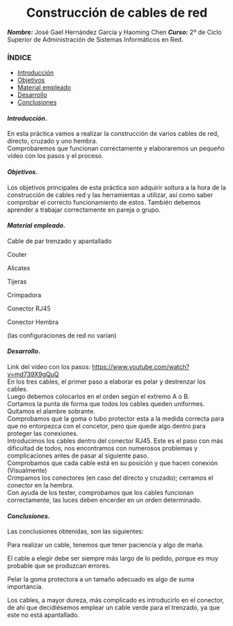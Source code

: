 
<center>

# Construcción de cables de red


</center>

***Nombre:*** José Gael Hernández García y Haoming Chen 
***Curso:*** 2º de Ciclo Superior de Administración de Sistemas Informáticos en Red.

### ÍNDICE

+ [Introducción](#id1)
+ [Objetivos](#id2)
+ [Material empleado](#id3)
+ [Desarrollo](#id4)
+ [Conclusiones](#id5)


#### ***Introducción***. <a name="id1"></a>

En esta práctica vamos a realizar la construcción de varios cables de red, directo, cruzado y uno hembra. 
<br>
Comprobaremos que funcionan correctamente y elaboraremos un pequeño video con los pasos y el proceso.

#### ***Objetivos***. <a name="id2"></a>

Los objetivos principales de esta práctica son adquirir soltura a la hora de la construcción de cables red y las herramientas a utilizar, así como saber comprobar el correcto funcionamiento de estos. También debemos aprender a trabajar correctamente en pareja o grupo.

#### ***Material empleado***. <a name="id3"></a>

<p>Cable de par trenzado y apantallado</p>
<p>Couter</p>
<p>Alicates</p>
<p>Tijeras</p>
<p>Crimpadora</p>
<p>Conector RJ45</p>
<p>Conector Hembra</p>
<p>(las configuraciones de red no varían)</p>

#### ***Desarrollo***. <a name="id4"></a>

Link del video con los pasos: https://www.youtube.com/watch?v=md739X9gQuQ
<br>
En los tres cables, el primer paso a elaborar es pelar y destrenzar los cables.
<br>
Luego debemos colocarlos en el orden según el extremo A o B.
<br>
Cortamos la punta de forma que todos los cables queden uniformes.
<br>
Quitamos el alambre sobrante.
<br>
Comprobamos que la goma o tubo protector esta a la medida correcta para que no entorpezca con el concetor, pero que quede algo dentro para proteger las conexiones.
<br>
Introducimos los cables dentro del conector RJ45. Este es el paso con más dificultad de todos, nos encontramos con numerosos problemas y complicaciones antes de pasar al siguiente paso.
<br>
Comprobamos que cada cable está en su posición y que hacen conexión (Visualmente)
<br>
Crimpamos los conectores (en caso del directo y cruzado); cerramos el conector en la hembra.
<br>
Con ayuda de los tester, comprobamos que los cables funcionan correctamente, las luces deben encerder en un orden determinado.
<br>

#### ***Conclusiones***. <a name="id5"></a>

<p>Las conclusiones obtenidas, son las siguientes:</p>
<p>Para realizar un cable, tenemos que tener paciencia y algo de maña.</p>
<p>El cable a elegir debe ser siempre más largo de lo pedido, porque es muy probable que se produzcan errores.</p>
<p>Pelar la goma protectora a un tamaño adecuado es algo de suma importancia.</p>
<p>Los cables, a mayor dureza, más complicado es introducirlo en el conector, de ahí que decidiésemos emplear un cable verde para el trenzado, ya que este no está apantallado.
</p>
